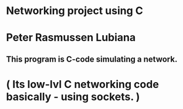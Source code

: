 # Networking project using C
# Peter Rasmussen Lubiana

## This program is C-code simulating a network.
# ( Its low-lvl C networking code basically - using sockets. )
